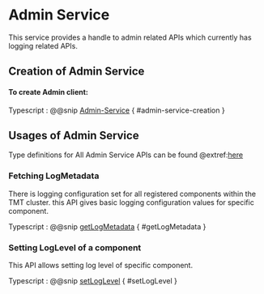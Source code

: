 # Admin Service
This service provides a handle to admin related APIs which currently has logging related APIs.

## Creation of Admin Service

#### To create Admin client:

Typescript
:   @@snip [Admin-Service](../../../../../example/src/documentation/admin/AdminServiceExamples.ts) { #admin-service-creation }

## Usages of Admin Service

Type definitions for All Admin Service APIs can be found @extref:[here](ts-docs:interfaces/clients.adminservice.html)

### Fetching LogMetadata

There is logging configuration set for all registered components within the TMT cluster. this API gives basic logging configuration values for specific component.

Typescript
:   @@snip [getLogMetadata](../../../../../example/src/documentation/admin/AdminServiceExamples.ts) { #getLogMetadata }

### Setting LogLevel of a component

This API allows setting log level of specific component.

Typescript
:   @@snip [setLogLevel](../../../../../example/src/documentation/admin/AdminServiceExamples.ts) { #setLogLevel }
